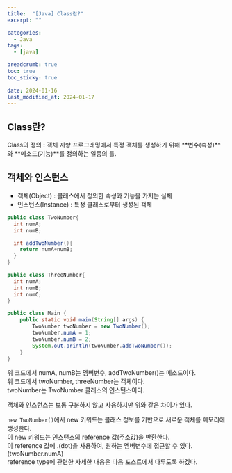```yaml
---
title:  "[Java] Class란?"
excerpt: ""

categories:
  - Java
tags:
  - [java]

breadcrumb: true
toc: true
toc_sticky: true
 
date: 2024-01-16
last_modified_at: 2024-01-17
---
```


## Class란?
Class의 정의 : 객체 지향 프로그래밍에서 특정 객체를 생성하기 위해 **변수(속성)**와 **메소드(기능)**를 정의하는 일종의 틀.<br>


## 객체와 인스턴스
- 객체(Object) : 클래스에서 정의한 속성과 기능을 가지는 실체<br>
- 인스턴스(Instance) : 특정 클래스로부터 생성된 객체<br>

```java
public class TwoNumber{
  int numA;
  int numB;

  int addTwoNumber(){
    return numA+numB;
  }
}
```

```java
public class ThreeNumber{
  int numA;
  int numB;
  int numC;
}
```

```java
public class Main {
    public static void main(String[] args) {
        TwoNumber twoNumber = new TwoNumber();
        twoNumber.numA = 1;
        twoNumber.numB = 2;
        System.out.println(twoNumber.addTwoNumber());
    }
}
```

위 코드에서 numA, numB는 멤버변수, addTwoNumber()는 메소드이다.<br>
위 코드에서 twoNumber, threeNumber는 객체이다.<br>
twoNumber는 TwoNumber 클래스의 인스턴스이다.<br>

객체와 인스턴스는 보통 구분하지 않고 사용하지만 위와 같은 차이가 있다.<br>

`new TwoNumber()`에서 new 키워드는 클래스 정보를 기반으로 새로운 객체를 메모리에 생성한다.<br>
이 new 키워드는 인스턴스의 reference 값(주소값)을 반환한다.<br>
이 reference 값에 .(dot)을 사용하여, 원하는 멤버변수에 접근할 수 있다.(twoNumber.numA)<br>
reference type에 관련한 자세한 내용은 다음 포스트에서 다루도록 하겠다.<br>